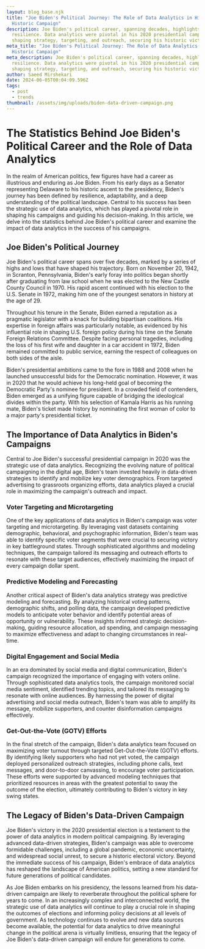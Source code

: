 ```yaml
---
layout: blog_base.njk
title: "Joe Biden's Political Journey: The Role of Data Analytics in His
  Historic Campaign"
description: Joe Biden's political career, spanning decades, highlights his
  resilience. Data analytics were pivotal in his 2020 presidential campaign,
  shaping strategy, targeting, and outreach, securing his historic victory.
meta_title: "Joe Biden's Political Journey: The Role of Data Analytics in His
  Historic Campaign"
meta_description: Joe Biden's political career, spanning decades, highlights his
  resilience. Data analytics were pivotal in his 2020 presidential campaign,
  shaping strategy, targeting, and outreach, securing his historic victory.
author: Saeed Mirshekari
date: 2024-06-05T00:04:09.596Z
tags:
  - post
  - trends
thumbnail: /assets/img/uploads/biden-data-driven-campaign.png
---
```

# The Statistics Behind Joe Biden's Political Career and the Role of Data Analytics

In the realm of American politics, few figures have had a career as illustrious and enduring as Joe Biden. From his early days as a Senator representing Delaware to his historic ascent to the presidency, Biden's journey has been defined by resilience, adaptability, and a deep understanding of the political landscape. Central to his success has been the strategic use of data analytics, which has played a pivotal role in shaping his campaigns and guiding his decision-making. In this article, we delve into the statistics behind Joe Biden's political career and examine the impact of data analytics in the success of his campaigns.

## Joe Biden's Political Journey

Joe Biden's political career spans over five decades, marked by a series of highs and lows that have shaped his trajectory. Born on November 20, 1942, in Scranton, Pennsylvania, Biden's early foray into politics began shortly after graduating from law school when he was elected to the New Castle County Council in 1970. His rapid ascent continued with his election to the U.S. Senate in 1972, making him one of the youngest senators in history at the age of 29.

Throughout his tenure in the Senate, Biden earned a reputation as a pragmatic legislator with a knack for building bipartisan coalitions. His expertise in foreign affairs was particularly notable, as evidenced by his influential role in shaping U.S. foreign policy during his time on the Senate Foreign Relations Committee. Despite facing personal tragedies, including the loss of his first wife and daughter in a car accident in 1972, Biden remained committed to public service, earning the respect of colleagues on both sides of the aisle.

Biden's presidential ambitions came to the fore in 1988 and 2008 when he launched unsuccessful bids for the Democratic nomination. However, it was in 2020 that he would achieve his long-held goal of becoming the Democratic Party's nominee for president. In a crowded field of contenders, Biden emerged as a unifying figure capable of bridging the ideological divides within the party. With his selection of Kamala Harris as his running mate, Biden's ticket made history by nominating the first woman of color to a major party's presidential ticket.

## The Importance of Data Analytics in Biden's Campaigns

Central to Joe Biden's successful presidential campaign in 2020 was the strategic use of data analytics. Recognizing the evolving nature of political campaigning in the digital age, Biden's team invested heavily in data-driven strategies to identify and mobilize key voter demographics. From targeted advertising to grassroots organizing efforts, data analytics played a crucial role in maximizing the campaign's outreach and impact.

### Voter Targeting and Microtargeting

One of the key applications of data analytics in Biden's campaign was voter targeting and microtargeting. By leveraging vast datasets containing demographic, behavioral, and psychographic information, Biden's team was able to identify specific voter segments that were crucial to securing victory in key battleground states. Through sophisticated algorithms and modeling techniques, the campaign tailored its messaging and outreach efforts to resonate with these target audiences, effectively maximizing the impact of every campaign dollar spent.

### Predictive Modeling and Forecasting

Another critical aspect of Biden's data analytics strategy was predictive modeling and forecasting. By analyzing historical voting patterns, demographic shifts, and polling data, the campaign developed predictive models to anticipate voter behavior and identify potential areas of opportunity or vulnerability. These insights informed strategic decision-making, guiding resource allocation, ad spending, and campaign messaging to maximize effectiveness and adapt to changing circumstances in real-time.

### Digital Engagement and Social Media

In an era dominated by social media and digital communication, Biden's campaign recognized the importance of engaging with voters online. Through sophisticated data analytics tools, the campaign monitored social media sentiment, identified trending topics, and tailored its messaging to resonate with online audiences. By harnessing the power of digital advertising and social media outreach, Biden's team was able to amplify its message, mobilize supporters, and counter disinformation campaigns effectively.

### Get-Out-the-Vote (GOTV) Efforts

In the final stretch of the campaign, Biden's data analytics team focused on maximizing voter turnout through targeted Get-Out-the-Vote (GOTV) efforts. By identifying likely supporters who had not yet voted, the campaign deployed personalized outreach strategies, including phone calls, text messages, and door-to-door canvassing, to encourage voter participation. These efforts were supported by advanced modeling techniques that prioritized resources in areas with the greatest potential to sway the outcome of the election, ultimately contributing to Biden's victory in key swing states.

## The Legacy of Biden's Data-Driven Campaign

Joe Biden's victory in the 2020 presidential election is a testament to the power of data analytics in modern political campaigning. By leveraging advanced data-driven strategies, Biden's campaign was able to overcome formidable challenges, including a global pandemic, economic uncertainty, and widespread social unrest, to secure a historic electoral victory. Beyond the immediate success of his campaign, Biden's embrace of data analytics has reshaped the landscape of American politics, setting a new standard for future generations of political candidates.

As Joe Biden embarks on his presidency, the lessons learned from his data-driven campaign are likely to reverberate throughout the political sphere for years to come. In an increasingly complex and interconnected world, the strategic use of data analytics will continue to play a crucial role in shaping the outcomes of elections and informing policy decisions at all levels of government. As technology continues to evolve and new data sources become available, the potential for data analytics to drive meaningful change in the political arena is virtually limitless, ensuring that the legacy of Joe Biden's data-driven campaign will endure for generations to come.